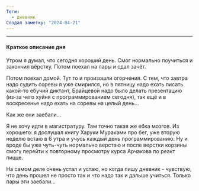 ```yaml
---
Теги:
  - дневник
Создал заметку: "2024-04-21"
---
```

---
#### Краткое описание дня

Утром я думал, что сегодня хороший день. Смог нормально поучиться и закончил вёрстку. Потом поехал на пары и сдал зачёт.

Потом поехал домой. Тут то и произошли огорчения. С тем, что завтра надо судить соревы я уже смирился, но в пятницу надо ехать писать какой-то ебучий диктант, Брайцевой надо было делать презентацию (из-за чего хуйня с программированием сегодня), так ещё и в воскресенье надо ехать на соревы на целый день...

Как же они заебали...

Я не хочу идти в магистратуру. Там точно такая же ебка мозгов.
Из хорошего: я дослушал книгу Харуки Мураками про бег, уже вторую неделю встаю в 6 утра и учусь каждый день программированию. Ну и вроде бы уже чуть-чуть нормально верстаю и после верстки корзины смогу перейти к повторному просмотру курса Арчакова по реакт пицце.

На самом деле очень устал и устаю, но когда пишу дневник - чувствую, что день прошел не просто так и что надо так и дальше учиться. Только пары эти заебали...



